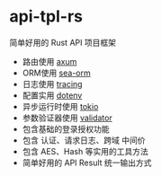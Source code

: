 # api-tpl-rs

简单好用的 Rust API 项目框架

- 路由使用 [axum](https://github.com/tokio-rs/axum)
- ORM使用 [sea-orm](https://github.com/SeaQL/sea-orm)
- 日志使用 [tracing](https://github.com/tokio-rs/tracing)
- 配置实用 [dotenv](https://github.com/dotenv-rs/dotenv)
- 异步运行时使用 [tokio](https://github.com/tokio-rs/tokio)
- 参数验证器使用 [validator](https://github.com/Keats/validator)
- 包含基础的登录授权功能
- 包含 认证、请求日志、跨域 中间价
- 包含 AES、Hash 等实用的工具方法
- 简单好用的 API Result 统一输出方式
